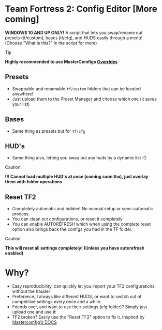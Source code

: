 # Team Fortress 2: Config Editor [More coming]
**WINDOWS 10 AND UP ONLY!**
A script that lets you swap/rename out presets (tf/custom), bases (tf/cfg), and HUDS easily through a menu! (Choose "What is this?" in the script for more)
> [!TIP]
> **Highly recommended to use MasterComfigs [Overrides](https://docs.comfig.app/page/customization/custom_configs/)**



## Presets
- Swappable and renamable `tf/custom` folders that can be located anywhere!
- Just upload them to the Preset Manager and choose which one (it saves your list)

## Bases
- Same thing as presets but for `tf/cfg`

## HUD's
- Same thing also, letting you swap out any huds by a dynamic list :D
> [!CAUTION]
> **!!! Cannot load multiple HUD's at once (coming soon tho), just overlay them with folder operations**

## Reset TF2
- Completely automatic and hidden! No manual setup or semi-automatic process.
- You can clean out configurations, or reset it completely
- You can enable AUTOREFRESH which when using the complete reset option also brings back the configs you had in the TF folder.
> [!CAUTION]
> **This will reset all settings completely! (Unless you have autorefresh enabled)**

# Why?
- Easy reproducibility, can quickly let you import your TF2 configurations without the hassle!
- Preference, I always like different HUDS, or want to switch out of competitive settings every once and a while.
- Friends over, and want to use their settings (cfg folder)? Simply just upload one and use it!
- TF2 broken? Easily use the "Reset TF2" option to fix it. Inspired by [Mastercomfig's DOCS](https://docs.comfig.app/latest/setup/clean_up/)
